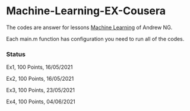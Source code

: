 # Machine-Learning-EX-Cousera

The codes are answer for lessons [Machine Learning](https://www.coursera.org/learn/machine-learning/) of Andrew NG.

Each main.m function has configuration you need to run all of the codes.

### Status

Ex1, 100 Points, 16/05/2021



Ex2, 100 Points, 16/05/2021



Ex3, 100 Points, 23/05/2021


Ex4, 100 Points, 04/06/2021